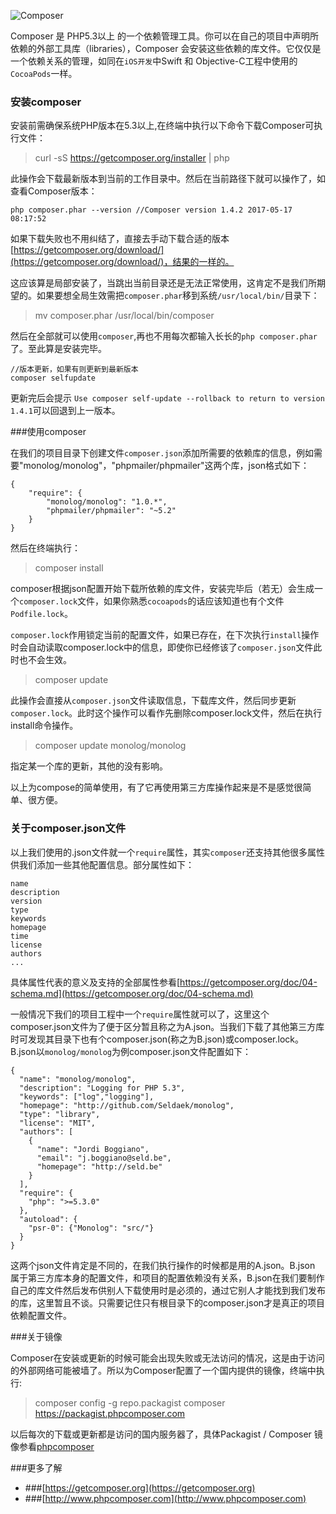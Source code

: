 
![Composer](http://image.phpcomposer.com/d/1e/768684492400b1470aa7882b29d5c.png)

Composer 是 PHP5.3以上 的一个依赖管理工具。你可以在自己的项目中声明所依赖的外部工具库（libraries），Composer 会安装这些依赖的库文件。它仅仅是一个依赖关系的管理，如同在`iOS开发`中Swift 和 Objective-C工程中使用的`CocoaPods`一样。


### 安装composer

安装前需确保系统PHP版本在5.3以上,在终端中执行以下命令下载Composer可执行文件：

> curl -sS https://getcomposer.org/installer | php

此操作会下载最新版本到当前的工作目录中。然后在当前路径下就可以操作了，如查看Composer版本：

```
php composer.phar --version //Composer version 1.4.2 2017-05-17 08:17:52

```
如果下载失败也不用纠结了，直接去手动下载合适的版本[https://getcomposer.org/download/](https://getcomposer.org/download/)，结果的一样的。

这应该算是局部安装了，当跳出当前目录还是无法正常使用，这肯定不是我们所期望的。如果要想全局生效需把`composer.phar`移到系统`/usr/local/bin/`目录下：

> mv composer.phar /usr/local/bin/composer

然后在全部就可以使用`composer`,再也不用每次都输入长长的`php composer.phar`了。至此算是安装完毕。



```
//版本更新，如果有则更新到最新版本
composer selfupdate
```
更新完后会提示
`Use composer self-update --rollback to return to version 1.4.1`可以回退到上一版本。


###使用composer


在我们的项目目录下创建文件`composer.json`添加所需要的依赖库的信息，例如需要"monolog/monolog"，"phpmailer/phpmailer"这两个库，json格式如下：

```
{
    "require": {
        "monolog/monolog": "1.0.*",
        "phpmailer/phpmailer": "~5.2"
    }
}

```

然后在终端执行：
>composer install

composer根据json配置开始下载所依赖的库文件，安装完毕后（若无）会生成一个`composer.lock`文件，如果你熟悉`cocoapods`的话应该知道也有个文件`Podfile.lock`。

`composer.lock`作用锁定当前的配置文件，如果已存在，在下次执行`install`操作时会自动读取composer.lock中的信息，即使你已经修该了`composer.json`文件此时也不会生效。

> composer update

此操作会直接从`composer.json`文件读取信息，下载库文件，然后同步更新`composer.lock`。此时这个操作可以看作先删除composer.lock文件，然后在执行install命令操作。

> composer update  monolog/monolog

指定某一个库的更新，其他的没有影响。

以上为compose的简单使用，有了它再使用第三方库操作起来是不是感觉很简单、很方便。


### 关于composer.json文件

以上我们使用的.json文件就一个`require`属性，其实`composer`还支持其他很多属性供我们添加一些其他配置信息。部分属性如下：

```	
name
description
version
type
keywords
homepage
time
license
authors
...

```
具体属性代表的意义及支持的全部属性参看[https://getcomposer.org/doc/04-schema.md](https://getcomposer.org/doc/04-schema.md)


一般情况下我们的项目工程中一个`require`属性就可以了，这里这个composer.json文件为了便于区分暂且称之为A.json。当我们下载了其他第三方库时可发现其目录下也有个composer.json(称之为B.json)或composer.lock。
B.json以`monolog/monolog`为例composer.json文件配置如下：

```
{
  "name": "monolog/monolog",
  "description": "Logging for PHP 5.3",
  "keywords": ["log","logging"],
  "homepage": "http://github.com/Seldaek/monolog",
  "type": "library",
  "license": "MIT",
  "authors": [
    {
      "name": "Jordi Boggiano",
      "email": "j.boggiano@seld.be",
      "homepage": "http://seld.be"
    }
  ],
  "require": {
    "php": ">=5.3.0"
  },
  "autoload": {
    "psr-0": {"Monolog": "src/"}
  }
}

```

这两个json文件肯定是不同的，在我们执行操作的时候都是用的A.json。B.json 属于第三方库本身的配置文件，和项目的配置依赖没有关系，B.json在我们要制作自己的库文件然后发布供别人下载使用时是必须的，通过它别人才能找到我们发布的库，这里暂且不谈。只需要记住只有根目录下的composer.json才是真正的项目依赖配置文件。



###关于镜像

Composer在安装或更新的时候可能会出现失败或无法访问的情况，这是由于访问的外部网络可能被墙了。所以为Composer配置了一个国内提供的镜像，终端中执行:

> composer config -g repo.packagist composer https://packagist.phpcomposer.com


以后每次的下载或更新都是访问的国内服务器了，具体Packagist / Composer 镜像参看[phpcomposer](http://www.phpcomposer.com)



###更多了解

 * ###[https://getcomposer.org](https://getcomposer.org)
 * ###[http://www.phpcomposer.com](http://www.phpcomposer.com)






